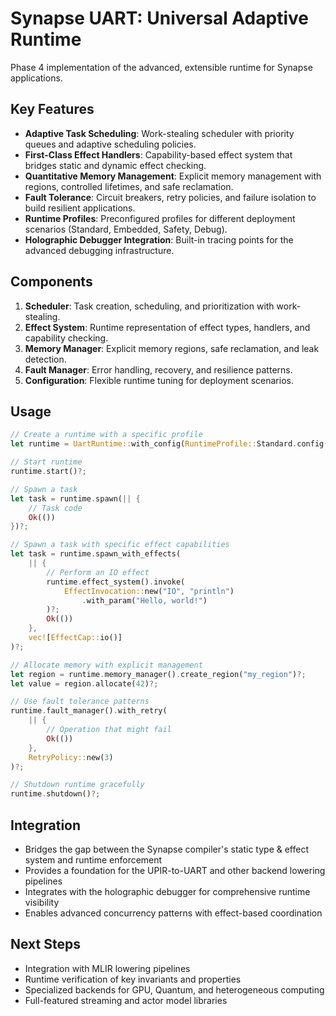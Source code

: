 # Synapse UART: Universal Adaptive Runtime

Phase 4 implementation of the advanced, extensible runtime for Synapse applications.

## Key Features

- **Adaptive Task Scheduling**: Work-stealing scheduler with priority queues and adaptive scheduling policies.
- **First-Class Effect Handlers**: Capability-based effect system that bridges static and dynamic effect checking.
- **Quantitative Memory Management**: Explicit memory management with regions, controlled lifetimes, and safe reclamation.
- **Fault Tolerance**: Circuit breakers, retry policies, and failure isolation to build resilient applications.
- **Runtime Profiles**: Preconfigured profiles for different deployment scenarios (Standard, Embedded, Safety, Debug).
- **Holographic Debugger Integration**: Built-in tracing points for the advanced debugging infrastructure.

## Components

1. **Scheduler**: Task creation, scheduling, and prioritization with work-stealing.
2. **Effect System**: Runtime representation of effect types, handlers, and capability checking.
3. **Memory Manager**: Explicit memory regions, safe reclamation, and leak detection.
4. **Fault Manager**: Error handling, recovery, and resilience patterns.
5. **Configuration**: Flexible runtime tuning for deployment scenarios.

## Usage

```rust
// Create a runtime with a specific profile
let runtime = UartRuntime::with_config(RuntimeProfile::Standard.config())?;

// Start runtime
runtime.start()?;

// Spawn a task
let task = runtime.spawn(|| {
    // Task code
    Ok(())
})?;

// Spawn a task with specific effect capabilities
let task = runtime.spawn_with_effects(
    || {
        // Perform an IO effect
        runtime.effect_system().invoke(
            EffectInvocation::new("IO", "println")
                .with_param("Hello, world!")
        )?;
        Ok(())
    },
    vec![EffectCap::io()]
)?;

// Allocate memory with explicit management
let region = runtime.memory_manager().create_region("my_region")?;
let value = region.allocate(42)?;

// Use fault tolerance patterns
runtime.fault_manager().with_retry(
    || {
        // Operation that might fail
        Ok(())
    },
    RetryPolicy::new(3)
)?;

// Shutdown runtime gracefully
runtime.shutdown()?;
```

## Integration

- Bridges the gap between the Synapse compiler's static type & effect system and runtime enforcement
- Provides a foundation for the UPIR-to-UART and other backend lowering pipelines
- Integrates with the holographic debugger for comprehensive runtime visibility
- Enables advanced concurrency patterns with effect-based coordination

## Next Steps

- Integration with MLIR lowering pipelines
- Runtime verification of key invariants and properties
- Specialized backends for GPU, Quantum, and heterogeneous computing
- Full-featured streaming and actor model libraries